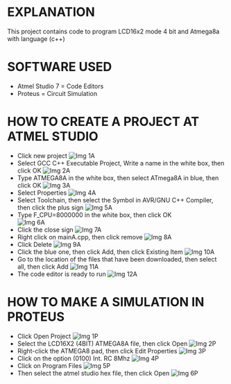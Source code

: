 # EXPLANATION
This project contains code to program LCD16x2 mode 4 bit and Atmega8a with language (c++)
# SOFTWARE USED
- Atmel Studio 7    = Code Editors
- Proteus           = Circuit Simulation  
# HOW TO CREATE A PROJECT AT ATMEL STUDIO
- Click new project
![Img 1A](Screenshot/1A.png)
- Select GCC C++ Executable Project, Write a name in the white box, then click OK
![Img 2A](Screenshot/2A.png)
- Type ATMEGA8A in the white box, then select ATmega8A in blue, then click OK
![Img 3A](Screenshot/3A.png)
- Select Properties
![Img 4A](Screenshot/4A.png)
- Select Toolchain, then select the Symbol in AVR/GNU C++ Compiler, then click the plus sign
![Img 5A](Screenshot/5A.png)
- Type F_CPU=8000000 in the white box, then click OK\
![Img 6A](Screenshot/6A.png)
- Click the close sign
![Img 7A](Screenshot/7A.png)
- Right click on mainA.cpp, then click remove
![Img 8A](Screenshot/8A.png)
- Click Delete
![Img 9A](Screenshot/9A.png)
- Click the blue one, then click Add, then click Existing Item
![Img 10A](Screenshot/10A.png)
- Go to the location of the files that have been downloaded, then select all, then click Add
![Img 11A](Screenshot/11A.png)
- The code editor is ready to run
![Img 12A](Screenshot/12A.png)

# HOW TO MAKE A SIMULATION IN PROTEUS
- Click Open Project
![Img 1P](Screenshot/1P.png)
- Select the LCD16X2 (4BIT) ATMEGA8A file, then click Open
![Img 2P](Screenshot/2P.png)
- Right-click the ATMEGA8 pad, then click Edit Properties
![Img 3P](Screenshot/3P.png)
- Click on the option (0100) Int. RC 8Mhz
![Img 4P](Screenshot/4P.png)
- Click on Program Files
![Img 5P](Screenshot/5P.png)
- Then select the atmel studio hex file, then click Open
![Img 6P](Screenshot/6P.png)